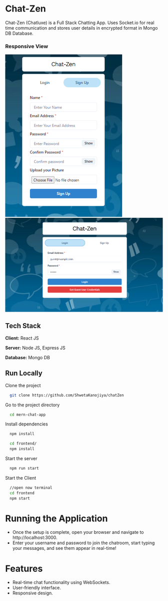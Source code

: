 
# Chat-Zen

Chat-Zen (Chatluxe) is a Full Stack Chatting App.
Uses Socket.io for real time communication and stores user details in encrypted format in Mongo DB Database.

### Responsive View

![](https://github.com/ShwetaKanojiya/chatZen/blob/main/chatapp-signup.PNG)
![](https://github.com/ShwetaKanojiya/chatZen/blob/main/chatapp-login.PNG)
## Tech Stack

**Client:** React JS

**Server:** Node JS, Express JS

**Database:** Mongo DB

## Run Locally

Clone the project

```bash
  git clone https://github.com/ShwetaKanojiya/chatZen
```

Go to the project directory

```bash
  cd mern-chat-app
```

Install dependencies

```bash
  npm install
```

```bash
  cd frontend/
  npm install
```

Start the server

```bash
  npm run start
```
Start the Client

```bash
  //open now terminal
  cd frontend
  npm start
```

# Running the Application  

- Once the setup is complete, open your browser and navigate to http://localhost:3000. 
- Enter your username and password to join the chatroom, start typing your messages, and see them appear in real-time!


# Features

- Real-time chat functionality using WebSockets.
- User-friendly interface.
- Responsive design.

  
